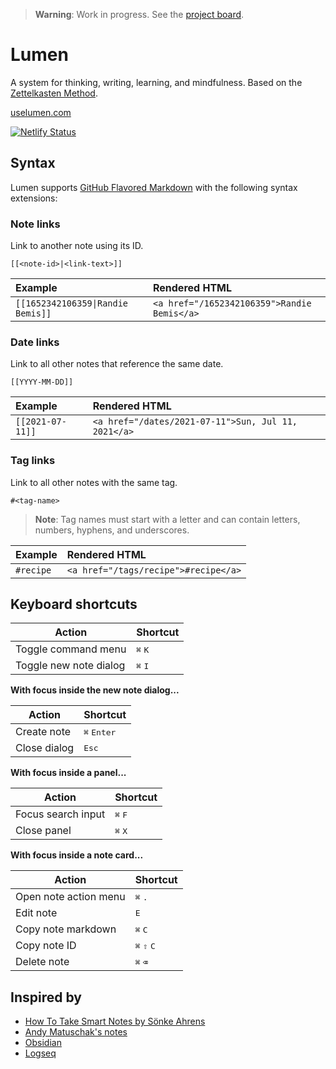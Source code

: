 > **Warning**: Work in progress. See the [project board](https://github.com/users/colebemis/projects/3).

# Lumen

A system for thinking, writing, learning, and mindfulness. Based on the [Zettelkasten Method](https://zettelkasten.de/introduction/).

[uselumen.com](https://uselumen.com)

[![Netlify Status](https://api.netlify.com/api/v1/badges/9e55f1c2-783d-4abb-9fa2-edc59f8aa0c3/deploy-status)](https://app.netlify.com/sites/lumen-notes/deploys)

## Syntax

Lumen supports [GitHub Flavored Markdown](https://github.github.com/gfm/) with the following syntax extensions:

### Note links

Link to another note using its ID.

```
[[<note-id>|<link-text>]]
```

| Example                           | Rendered HTML                               |
| :-------------------------------- | :------------------------------------------ |
| `[[1652342106359\|Randie Bemis]]` | `<a href="/1652342106359">Randie Bemis</a>` |

### Date links

Link to all other notes that reference the same date.

```
[[YYYY-MM-DD]]
```

| Example          | Rendered HTML                                       |
| :--------------- | :-------------------------------------------------- |
| `[[2021-07-11]]` | `<a href="/dates/2021-07-11">Sun, Jul 11, 2021</a>` |

### Tag links

Link to all other notes with the same tag.

```
#<tag-name>
```

> **Note**: Tag names must start with a letter and can contain letters, numbers, hyphens, and underscores.

| Example   | Rendered HTML                        |
| :-------- | :----------------------------------- |
| `#recipe` | `<a href="/tags/recipe">#recipe</a>` |

## Keyboard shortcuts

| Action                 | Shortcut                  |
| ---------------------- | ------------------------- |
| Toggle command menu    | <kbd>⌘</kbd> <kbd>K</kbd> |
| Toggle new note dialog | <kbd>⌘</kbd> <kbd>I</kbd> |

**With focus inside the new note dialog...**

| Action       | Shortcut                      |
| ------------ | ----------------------------- |
| Create note  | <kbd>⌘</kbd> <kbd>Enter</kbd> |
| Close dialog | <kbd>Esc</kbd>                |

**With focus inside a panel...**

| Action             | Shortcut                  |
| ------------------ | ------------------------- |
| Focus search input | <kbd>⌘</kbd> <kbd>F</kbd> |
| Close panel        | <kbd>⌘</kbd> <kbd>X</kbd> |

**With focus inside a note card...**

| Action                | Shortcut                               |
| --------------------- | -------------------------------------- |
| Open note action menu | <kbd>⌘</kbd> <kbd>.</kbd>              |
| Edit note             | <kbd>E</kbd>                           |
| Copy note markdown    | <kbd>⌘</kbd> <kbd>C</kbd>              |
| Copy note ID          | <kbd>⌘</kbd> <kbd>⇧</kbd> <kbd>C</kbd> |
| Delete note           | <kbd>⌘</kbd> <kbd>⌫</kbd>              |

## Inspired by

- [How To Take Smart Notes by Sönke Ahrens](https://takesmartnotes.com/)
- [Andy Matuschak's notes](https://notes.andymatuschak.org/)
- [Obsidian](https://obsidian.md/)
- [Logseq](https://logseq.com/)
